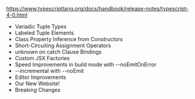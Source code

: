 
https://www.typescriptlang.org/docs/handbook/release-notes/typescript-4-0.html

- Variadic Tuple Types
- Labeled Tuple Elements
- Class Property Inference from Constructors
- Short-Circuiting Assignment Operators
- unknown on catch Clause Bindings
- Custom JSX Factories
- Speed Improvements in build mode with --noEmitOnError
- --incremental with --noEmit
- Editor Improvements
- Our New Website!
- Breaking Changes
